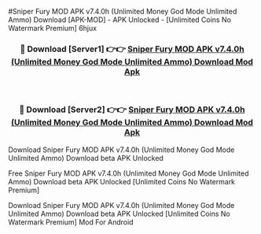 #Sniper Fury MOD APK v7.4.0h (Unlimited Money God Mode Unlimited Ammo) Download [APK-MOD] - APK Unlocked - [Unlimited Coins No Watermark Premium] 6hjux



<div align="center">

<h3>🔴 Download [Server1] 👉👉 <a href="https://momento.my/?title=Sniper_Fury_MOD_APK_v7.4.0h_(Unlimited_Money_God_Mode_Unlimited_Ammo)_Download">Sniper Fury MOD APK v7.4.0h (Unlimited Money God Mode Unlimited Ammo) Download Mod Apk</a></h3><br>

<h3>🔴 Download [Server2] 👉👉 <a href="https://momento.my/?title=Sniper_Fury_MOD_APK_v7.4.0h_(Unlimited_Money_God_Mode_Unlimited_Ammo)_Download">Sniper Fury MOD APK v7.4.0h (Unlimited Money God Mode Unlimited Ammo) Download Mod Apk</a></h3>
</div>



Download Sniper Fury MOD APK v7.4.0h (Unlimited Money God Mode Unlimited Ammo) Download beta APK Unlocked

Free Sniper Fury MOD APK v7.4.0h (Unlimited Money God Mode Unlimited Ammo) Download beta APK Unlocked [Unlimited Coins No Watermark Premium]

Download Sniper Fury MOD APK v7.4.0h (Unlimited Money God Mode Unlimited Ammo) Download beta APK Unlocked [Unlimited Coins No Watermark Premium] Mod For Android
